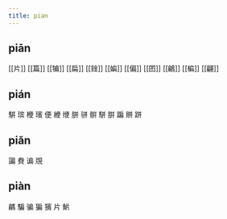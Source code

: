 ```yaml
---
title: pian
---
```


## piān
[[片]] 
[[篇]]
[[犏]]
[[扁]]
[[鍂]]
[[媥]]
[[偏]]
[[囨]]
[[鶣]]
[[楄]]
[[翩]]
## pián
騈
瑸
楩
璸
便
緶
缏
胼
骈
骿
駢
腁
蹁
賆
跰
## piǎn
諞
貵
谝
覑
## piàn
騗
騙
骗
猵
獱
片
魸
